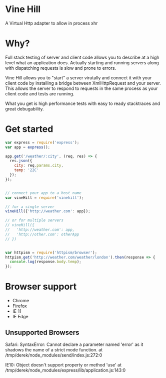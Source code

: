 # Vine Hill
A Virtual Http adapter to allow in process xhr

# Why?
Full stack testing of server and client code allows you to describe at a high level what an application does. Actually starting and running servers along with dispatching requests is slow and prone to errors.

Vine Hill allows you to "start" a server virutally and connect it with your client code by installing a bridge between XmlHttpRequest and your server. This allows the server to respond to requests in the same process as your client code and tests are running.

What you get is high performance tests with easy to ready stacktraces and great debugability.

# Get started

```js
var express = require('express');
var app = express();

app.get('/weather/:city', (req, res) => {
  res.json({
    city: req.params.city,
    temp: '22C'
  });
});


// connect your app to a host name
var vineHill = require('vinehill');

// for a single server
vineHill({'http://weather.com': app});

// or for multiple servers
// vineHill({
//   'http://weather.com': app,
//   'http://other.com': otherApp
// })


var httpism = require('httpism/browser');
httpism.get('http://weather.com/weather/london').then(response => {
  console.log(response.body.temp);
});
```

# Browser support

* Chrome
* Firefox
* IE 11
* IE Edge

## Unsupported Browsers

Safari:
  SyntaxError: Cannot declare a parameter named 'error' as it shadows the name of a strict mode function.
  at /tmp/derek/node_modules/send/index.js:272:0

IE10:
  Object doesn't support property or method 'use'
  at /tmp/derek/node_modules/express/lib/application.js:143:0
